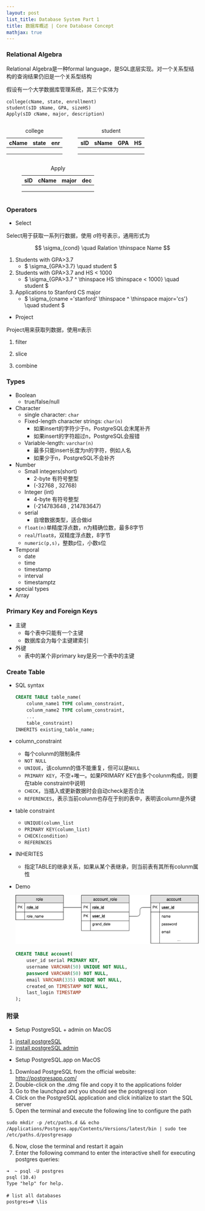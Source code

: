 ```yaml
---
layout: post
list_title: Database System Part 1 
title: 数据库概述 | Core Database Concept
mathjax: true
---
```


### Relational Algebra

Relational Algebra是一种formal language，是SQL底层实现。对一个关系型结构的查询结果仍旧是一个关系型结构

假设有一个大学数据库管理系统，其三个实体为

```
college(cName, state, enrollment)
student(sID sName, GPA, sizeHS)
Apply(sID cName, major, description)
```

<div style=" content:''; display: table; clear:both; height=0">
    <div style="float:left">
        <table>
                <caption> college</caption>
                <thead>
                    <tr><th>cName</th><th>state</th><th>enr</th></tr>
                </thead>
                <tbody>
                    <tr> <td></td><td></td><td></td></tr>
                    <tr> <td></td><td></td><td></td></tr>
                    <tr> <td></td><td></td><td></td></tr>
                </tbody>
        </table> 
    </div>
    <div style="float:left;margin-left:40px;">
        <table>
                <caption> student</caption>
                <thead>
                    <tr><th>sID</th><th>sName</th><th>GPA</th><th>HS</th></tr>
                </thead>
                <tbody>
                    <tr> <td></td><td></td><td></td><td></td></tr>
                    <tr> <td></td><td></td><td></td><td></td></tr>
                    <tr> <td></td><td></td><td></td><td></td></tr>
                </tbody>
        </table>
    </div>
    <div style="float:left;margin-left:40px;">
        <table>
                <caption> Apply</caption>
                <thead>
                    <tr><th>sID</th><th>cName</th><th>major</th><th>dec</th></tr>
                </thead>
                <tbody>
                    <tr> <td></td><td></td><td></td><td></td></tr>
                    <tr> <td></td><td></td><td></td><td></td></tr>
                    <tr> <td></td><td></td><td></td><td></td></tr>
                </tbody>
        </table>
    </div>
</div>

### Operators

- Select

Select用于获取一系列行数据，使用 $\sigma$符号表示，通用形式为

$$
\sigma_{cond} \quad Ralation \thinspace Name
$$

1. Students with GPA>3.7
    - $ \sigma_{GPA>3.7} \quad student $
2. Students with GPA>3.7 and HS < 1000
    - $ \sigma_{GPA>3.7 \^ \thinspace HS \thinspace < 1000} \quad student $
3. Applications to Stanford CS major
    - $ \sigma_{cname ='stanford' \thinspace ^ \thinspace major='cs'} \quad student $

- Project

Project用来获取列数据，使用$\pi$表示

1. filter

2. slice

3. combine


### Types

- Boolean
    - true/false/null
- Character
    - single character: `char`
    - Fixed-length character strings: `char(n)`
        - 如果insert的字符少于n，PostgreSQL会末尾补齐
        - 如果insert的字符超过n，PostgreSQL会报错
    - Variable-length: `varchar(n)`
        - 最多只能insert长度为n的字符，例如人名
        - 如果少于n，PostgreSQL不会补齐
- Number
    - Small integers(short) 
        - 2-byte 有符号整型
        - (-32768 , 32768)
    - Integer (int)
        - 4-byte 有符号整型
        - (-214783648 , 214783647)
    - serial
        - 自增数据类型，适合做id
    - `float(n)`单精度浮点数，n为精确位数，最多8字节
    - `real`/`float8`，双精度浮点数，8字节
    - `numeric(p,s)`，整数p位，小数s位
- Temporal
    - date
    - time
    - timestamp
    - interval
    - timestamptz
- special types
- Array

### Primary Key and Foreign Keys

- 主键
    - 每个表中只能有一个主键
    - 数据库会为每个主键建索引
- 外键
    - 表中的某个非primary key是另一个表中的主键

### Create Table

- SQL syntax
    ```SQL
    CREATE TABLE table_name(
        colunm_name1 TYPE column_constraint,
        colunm_name2 TYPE column_constraint,
        ...
        table_constraint)
    INHERITS existing_table_name;
    ```
- column_constraint
    - 每个colunm的限制条件
    - `NOT NULL`
    - `UNIQUE`，该column的值不能重复，但可以是`NULL`
    - `PRIMARY KEY`，不空+唯一。如果PRIMARY KEY由多个colunm构成，则要在table constraint中说明
    - `CHECK`，当插入或更新数据时会自动check是否合法
    - `REFERENCES`，表示当前colunm也存在于别的表中，表明该column是外键
- table constraint
    - `UNIQUE(column_list`
    - `PRIMARY KEY(column_list)`
    - `CHECK(condition)`
    - `REFERENCES`

- INHERITES
    - 指定TABLE的继承关系，如果从某个表继承，则当前表有其所有colunm属性

- Demo

    <img class='img-center' src="/assets/images/2011/03/sql-db-1.png">
    
    ```SQL
    CREATE TABLE account(
        user_id serial PRIMARY KEY,
        username VARCHAR(50) UNIQUE NOT NULL,
        password VARCHAR(50) NOT NULL,
        email VARCHAR(335) UNIQUE NOT NULL,
        created_on TIMESTAMP NOT NULL,
        last_login TIMESTAMP
    );
    ```





### 附录

- Setup PostgreSQL + admin on MacOS

1. [install postgreSQL](https://www.postgresql.org/download/macosx/)
2. [install postgreSQL admin](https://www.pgadmin.org/download/)

- Setup PostgreSQL.app on MacOS

1. Download PostgreSQL from the official website: http://postgresapp.com/
2. Double-click on the .dmg file and copy it to the applications folder
3. Go to the launchpad and you should see the postgresql icon
4. Click on the PostgreSQL application and click initialize to start the SQL server
5. Open the terminal and execute the following line to configure the path

```shell
sudo mkdir -p /etc/paths.d && echo /Applications/Postgres.app/Contents/Versions/latest/bin | sudo tee /etc/paths.d/postgresapp
```

6. Now, close the terminal and restart it again
7. Enter the following command to enter the interactive shell for executing postgres queries: 

```shell
➜  ~ psql -U postgres
psql (10.4)
Type "help" for help.

# list all databases
postgres=# \lis
```


